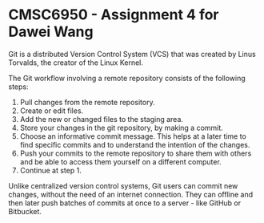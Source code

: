 # CMSC6950 - Assignment 4 for Dawei Wang

Git is a distributed Version Control System (VCS) that was created by Linus Torvalds, the creator of the Linux Kernel.

The Git workflow involving a remote repository consists of the following steps:
1. Pull changes from the remote repository.
2. Create or edit files.
3. Add the new or changed files to the staging area.
4. Store your changes in the git repository, by making a commit.
5. Choose an informative commit message. This helps at a later time to find specific commits and to understand the intention of the changes.
6. Push your commits to the remote repository to share them with others and be able to access them yourself on a different computer.
7. Continue at step 1.

Unlike centralized version control systems, Git users can commit new changes, without the need of an internet connection.  They can offline and then later push batches of commits at once to a server - like GitHub or Bitbucket.
